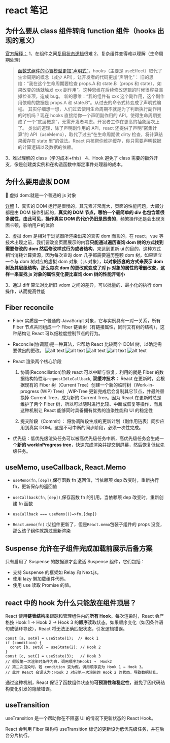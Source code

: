 # react 笔记

## 为什么要从 class 组件转向 function 组件（hooks 出现的意义）

<a href='https://zh-hans.reactjs.org/docs/hooks-intro.html'>官方解释：</a>
1、在组件之间<a href='https://blog.csdn.net/qq_39207948/article/details/113819803'>复用状态逻辑</a>很难
2、复杂组件变得难以理解（生命周期处理）

> <a href='https://www.zhihu.com/question/343314784/answer/970219202'>函数式组件的心智模型更加“声明式”</a>，hooks（主要是 useEffect）取代了生命周期的概念（减少 API），让开发者的代码更加“声明化”：
> 旧的思维：“我在这个生命周期要检查 props.A 和 state.B（props 和 state），如果改变的话就触发 xxx 副作用”。这种思维在后续修改逻辑的时候很容易漏掉检查项，造成 bug。
> 新的思维：“我的组件有 xxx 这个副作用，这个副作用依赖的数据是 props.A 和 state.B”。从过去的命令式转变成了声明式编程。
> 其实仔细想一想，人们过去使用生命周期不就是为了判断执行副作用的时机吗？现在 hooks 直接给你一个声明副作用的 API，使得生命周期变成了一个“底层概念”，无需开发者考虑。开发者工作在更高的抽象层次上了。
> 类似的道理，除了声明副作用的 API，react 还提供了声明“密集计算”的 API（useMemo），取代了过去“在生命周期做 dirty 检查，将计算结果缓存在 state 里”的做法。React 内核帮你维护缓存，你只需要声明数据的计算逻辑以及数据的依赖。

3、难以理解的 class（学习成本+this）
4、Hook 避免了 class 需要的额外开支，像是创建类实例和在构造函数中绑定事件处理器的成本。

## 为什么要用虚拟 DOM

📌 虚拟 dom:就是一个普通的 js 对象

<a href='https://www.csdn.net/tags/NtTakgwsOTQxMDYtYmxvZwO0O0OO0O0O.html#DOM_47'>详解</a>
1、真实的 DOM 运行是很慢的，其元素非常庞大，页面的性能问题，大部分都是由 DOM 操作引起的，**真实的 DOM 节点，哪怕一个最简单的 div 也包含着很多属性，由此可见，操作真实 DOM 的代价仍旧是昂贵的**，频繁操作还是会出现页面卡顿，影响用户的体验

2、虚拟 dom 是相对于浏览器所渲染出来的真实 dom 而言的，在 react，vue 等技术出现之前，我们要改变页面展示的内容**只能通过遍历查询 dom 树的方式找到需要修改的 dom 然后修改样式行为或者结构**，来达到更新 ui 的目的，这种方式相当消耗计算资源，因为每次查询 dom 几乎都需要遍历整颗 dom 树，如果建立一个与 dom 树对应的虚拟 dom 对象（ js 对象），**以对象嵌套的方式来表示 dom 树及其层级结构，那么每次 dom 的更改就变成了对 js 对象的属性的增删改查，这样一来查找 js 对象的属性变化要比查询 dom 树的性能开销小**

3、通过 diff 算法对比新旧 vdom 之间的差异，可以批量的、最小化的执行 dom 操作，从而提高性能

## Fiber reconcile

- Fiber 实质是一个普通的 JavaScript 对象，它与实例具有一对一关系，所有 Fiber 节点共同组成一个 Fiber 链表树（有链接属性，同时又有树的结构），这种结构让 React 可以细粒度控制节点的行为。
- Reconcile(协调器)是一种算法，它帮助 React 比较两个 DOM 树，以确定需要做出的更改。
  ![alt text](./images/fiber1.png)
  ![alt text](./images/fiber2.png)
  ![alt text](./images/fiber3.png)
  ![alt text](./images/fiber4.png)
  ![alt text](./images/fiber5.png)

- React 渲染两个核心阶段

  1. 协调(Reconciliation)阶段
     react 可以中断与恢复，利用的就是 Fiber 的数据结构特性与`requestIdleCallback`,
     **双缓冲技术：** React 在更新时，会根据现有的 Fiber 树（Current Tree）创建一个新的临时树（Work-in-progress (WIP) Tree）,WIP-Tree 更新完成后会复制其它节点，并最终替换掉 Current Tree，成为新的 Current Tree。因为 React 在更新时总是维护了两个 Fiber 树，所以可以随时进行比较、中断或恢复等操作，而且这种机制让 React 能够同时具备拥有优秀的渲染性能和 UI 的稳定性

  2. 提交阶段（Commit）：
     将协调阶段生成的更新计划（副作用链表）同步应用到真实 DOM。这是不可中断的同步阶段，必须一次性完成。

- 优先级：低优先级渲染任务可以被高优先级任务中断，高优先级任务会生成一个**新的 workInProgress tree**，快速完成渲染并提交到屏幕，然后恢复低优先级任务。

## useMemo, useCallback, React.Memo

- `useMemo(fn,[dep])`,保存函数 fn 返回值，当依赖项 dep 改变时，重新执行 fn，更新保存的返回值

- `useCallback(fn,[dep])`,保存函数 fn 的引用，当依赖项 dep 改变时，重新创建 fn 函数

- `useCallback === useMemo(()=>fn,[dep])
`

- `React.memo(fn)` :父组件更新了，但是`React.memo`包装子组件的 props 没变，那么该子组件就跳过重新渲染

## Suspense 允许在子组件完成加载前展示后备方案

只有启用了 Suspense 的数据源才会激活 Suspense 组件，它们包括：

- 支持 Suspense 的框架如 Relay 和 Next.js。
- 使用 lazy 懒加载组件代码。
- 使用 use 读取 Promise 的值。

## react 中的 hook 为什么只能放在组件顶层？

React 使用**链表结构**来跟踪和管理组件内的**所有 Hook**。每次渲染时，React 会严格按 Hook 1 → Hook 2 → Hook 3 的**顺序**读取状态。如果顺序变化（如因条件语句或循环导致），React 将无法正确匹配状态，引发逻辑错误。

```JS
const [a, setA] = useState(1);  // Hook 1
if (condition) {
  const [b, setB] = useState(2); // Hook 2
}
const [c, setC] = useState(3);   // Hook 3
// 假设第一次渲染时条件为真，调用顺序为Hook1 →  Hook2
// 第二次渲染时，若 condition 变为假，调用顺序变为 Hook 1 → Hook 3。
// 此时 React 会误认为：Hook 3 对应第一次渲染的 Hook 2 的状态，导致数据错乱。
```

通过这种机制，React 保证了函数组件状态的**可预测性和稳定性**，避免了因代码结构变化引发的隐蔽错误。

## useTransition

useTransition 是一个帮助你在不阻塞 UI 的情况下更新状态的 React Hook。

React 会利用 Fiber 架构将 useTransition 标记的更新设为低优先级任务，并在后台分片执行。
